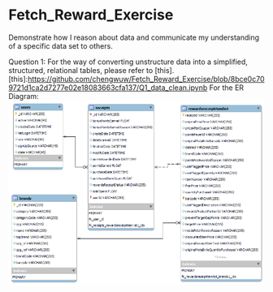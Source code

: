 # Fetch_Reward_Exercise
Demonstrate how I reason about data and communicate my understanding of a specific data set to others.

Question 1: 
For the way of converting unstructure data into a simplified, structured, relational tables, please refer to [this].
[this]:https://github.com/chengwuw/Fetch_Reward_Exercise/blob/8bce0c709721d1ca2d7277e02e18083663cfa137/Q1_data_clean.ipynb
For the ER Diagram:
![alt text](https://github.com/chengwuw/Fetch_Reward_Exercise/blob/8bce0c709721d1ca2d7277e02e18083663cfa137/Q1_ERD.png?raw=true) 
